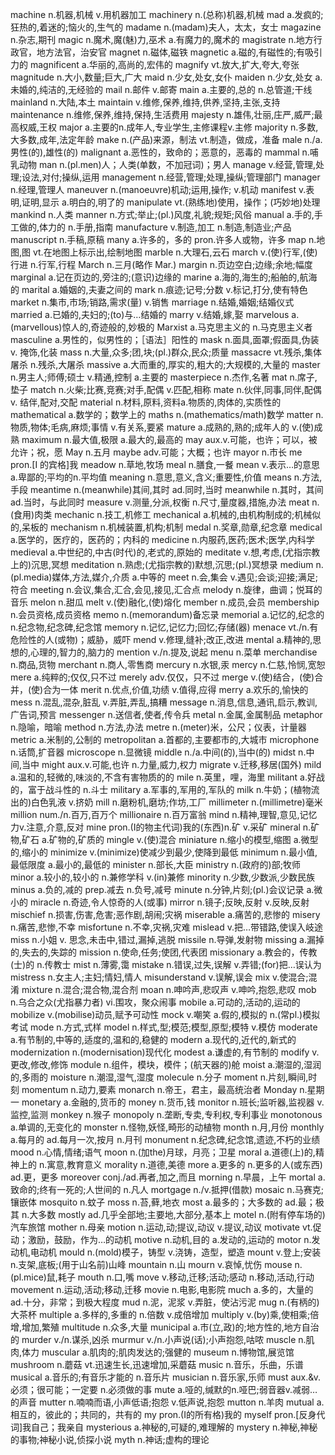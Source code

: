 machine	n.机器,机械 v.用机器加工
machinery	n.(总称)机器,机械
mad	a.发疯的;狂热的,着迷的;恼火的,生气的
madame	n.(madam)夫人，太太，女士
magazine	n.杂志,期刊
magic	n.魔术,魔(魅)力,巫术 a.有魔力的,魔术的
magistrate	n.地方行政官，地方法官，治安官
magnet	n.磁体,磁铁
magnetic	a.磁的,有磁性的;有吸引力的
magnificent	a.华丽的,高尚的,宏伟的
magnify	vt.放大,扩大,夸大,夸张
magnitude	n.大小,数量;巨大,广大
maid	n.少女,处女,女仆
maiden	n.少女,处女 a.未婚的,纯洁的,无经验的
mail	n.邮件 v.邮寄
main	a.主要的,总的 n.总管道;干线
mainland	n.大陆,本土
maintain	v.维修,保养,维持,供养,坚持,主张,支持
maintenance	n.维修,保养,维持,保持,生活费用
majesty	n.雄伟,壮丽,庄严,威严;最高权威,王权
major	a.主要的n.成年人,专业学生,主修课程v.主修
majority	n.多数,大多数,成年,法定年龄
make	n.(产品)来源，制法 vt.制造，做成，准备
male	n./a.男性(的),雄性(的)
malignant	a.恶性的，致命的；恶意的，恶毒的
mammal	n.哺乳动物
man	n.(pl.men)人；人类(单数，不加冠词)；男人
manage	v.经营,管理,处理;设法,对付;操纵,运用
management	n.经营,管理;处理,操纵;管理部门
manager	n.经理,管理人
maneuver	n.(manoeuvre)机动;运用,操作; v.机动
manifest	v.表明,证明,显示 a.明白的,明了的
manipulate	vt.(熟练地)使用，操作；(巧妙地)处理
mankind	n.人类
manner	n.方式;举止;(pl.)风度,礼貌;规矩;风俗
manual	a.手的,手工做的,体力的 n.手册,指南
manufacture	v.制造,加工 n.制造,制造业;产品
manuscript	n.手稿,原稿
many	a.许多的，多的 pron.许多人或物，许多
map	n.地图,图 vt.在地图上标示出,绘制地图
marble	n.大理石,云石
march	v.(使)行军,(使)行进 n.行军,行程
March	n.三月(略作 Mar.)
margin	n.页边空白;边缘;余地;幅度
marginal	a.记在页边的,旁注的;(意识)边缘的
marine	a.海的,海生的;船舶的,航海的
marital	a.婚姻的,夫妻之间的
mark	n.痕迹;记号;分数 v.标记,打分,使有特色
market	n.集市,市场;销路,需求(量) v.销售
marriage	n.结婚,婚姻;结婚仪式
married	a.已婚的,夫妇的;(to)与…结婚的
marry	v.结婚,嫁,娶
marvelous	a.(marvellous)惊人的,奇迹般的,妙极的
Marxist	a.马克思主义的 n.马克思主义者
masculine	a.男性的，似男性的；［语法］阳性的
mask	n.面具,面罩;假面具,伪装 v. 掩饰,化装
mass	n.大量,众多;团,块;(pl.)群众,民众;质量
massacre	vt.残杀,集体屠杀 n.残杀,大屠杀
massive	a.大而重的,厚实的,粗大的;大规模的,大量的
master	n.男主人;师傅;硕士 v.精通,控制 a.主要的
masterpiece	n.杰作,名著
mat	n.席子,垫子
match	n.火柴;比赛,竞赛;对手,配偶 v.匹配,相称
mate	n.伙伴,同事,同伴,配偶 v. 结伴,配对,交配
material	n.材料,原料,资料a.物质的,肉体的,实质性的
mathematical	a.数学的；数学上的
maths	n.(mathematics/math)数学
matter	n.物质,物体;毛病,麻烦;事情 v.有关系,要紧
mature	a.成熟的,熟的;成年人的 v.(使)成熟
maximum	n.最大值,极限 a.最大的,最高的
may	aux.v.可能，也许；可以，被允许；祝，愿
May	n.五月
maybe	adv.可能；大概；也许
mayor	n.市长
me	pron.[I 的宾格]我
meadow	n.草地,牧场
meal	n.膳食,一餐
mean	v.表示…的意思 a.卑鄙的;平均的n.平均值
meaning	n.意思,意义,含义;重要性,价值
means	n.方法,手段
meantime	n.(meanwhile)其间,其时 ad.同时,当时
meanwhile	n.其时，其间 ad.当时，与此同时
measure	v.测量,分派,权衡 n.尺寸,量度器,措施,办法
meat	n.(食用)肉类
mechanic	n.技工,机修工
mechanical	a.机械的,由机构制成的;机械似的,呆板的
mechanism	n.机械装置,机构;机制
medal	n.奖章,勋章,纪念章
medical	a.医学的，医疗的，医药的；内科的
medicine	n.内服药,医药;医术;医学,内科学
medieval	a.中世纪的,中古(时代)的,老式的,原始的
meditate	v.想,考虑,(尤指宗教上的)沉思,冥想
meditation	n.熟虑;(尤指宗教的)默想,沉思;(pl.)冥想录
medium	n.(pl.media)媒体,方法,媒介,介质 a.中等的
meet	n.会,集会 v.遇见;会谈;迎接;满足;符合
meeting	n.会议,集合,汇合,会见,接见,汇合点
melody	n.旋律，曲调；悦耳的音乐
melon	n.甜瓜
melt	v.(使)融化,(使)熔化
member	n.成员,会员
membership	n.会员资格,成员资格
memo	n.(memorandum)备忘录
memorial	a.记忆的,纪念的 n.纪念物,纪念碑,纪念馆
memory	n.记忆,记忆力;回忆;存储(器)
menace	vt./n.有危险性的人(或物)；威胁，威吓
mend	v.修理,缝补;改正,改进
mental	a.精神的,思想的,心理的,智力的,脑力的
mention	v./n.提及,说起
menu	n.菜单
merchandise	n.商品,货物
merchant	n.商人,零售商
mercury	n.水银,汞
mercy	n.仁慈,怜悯,宽恕
mere	a.纯粹的;仅仅,只不过
merely	adv.仅仅，只不过
merge	v.(使)结合，(使)合并，(使)合为一体
merit	n.优点,价值,功绩 v.值得,应得
merry	a.欢乐的,愉快的
mess	n.混乱,混杂,脏乱 v.弄脏,弄乱,搞糟
message	n.消息,信息,通讯,启示,教训,广告词,预言
messenger	n.送信者,使者,传令兵
metal	n.金属,金属制品
metaphor	n.隐喻，暗喻
method	n.方法,办法
metre	n.(meter)米，公尺；仪表，计量器
metric	a.米制的,公制的
metropolitan	a.首都的,主要都市的,大城市
microphone	n.话筒,扩音器
microscope	n.显微镜
middle	n./a.中间(的),当中(的)
midst	n.中间,当中
might	aux.v.可能,也许 n.力量,威力,权力
migrate	v.迁移,移居(国外)
mild	a.温和的,轻微的,味淡的,不含有害物质的的
mile	n.英里，哩，海里
militant	a.好战的，富于战斗性的 n.斗士
military	a.军事的,军用的,军队的
milk	n.牛奶；(植物流出的)白色乳液 v.挤奶
mill	n.磨粉机,磨坊;作坊,工厂
millimeter	n.(millimetre)毫米
million	num./n.百万,百万个
millionaire	n.百万富翁
mind	n.精神,理智,意见,记忆力v.注意,介意,反对
mine	pron.(I的物主代词)我的(东西)n.矿 v.采矿
mineral	n.矿物,矿石 a.矿物的,矿质的
mingle	v.(使)混合
miniature	n.缩小的模型,缩图 a.微型的,缩小的
minimize	v.(minimize)使减少到最少,使降到最低
minimum	n.最小值,最低限度 a.最小的,最低的
minister	n.部长,大臣
ministry	n.(政府的)部;牧师
minor	a.较小的,较小的 n.兼修学科 v.(in)兼修
minority	n.少数,少数派,少数民族
minus	a.负的,减的 prep.减去 n.负号,减号
minute	n.分钟,片刻;(pl.)会议记录 a.微小的
miracle	n.奇迹,令人惊奇的人(或事)
mirror	n.镜子;反映,反射 v.反映,反射
mischief	n.损害,伤害,危害;恶作剧,胡闹;灾祸
miserable	a.痛苦的,悲惨的
misery	n.痛苦,悲惨,不幸
misfortune	n.不幸,灾祸,灾难
mislead	v.把…带错路,使误入岐途
miss	n.小姐 v. 思念,未击中,错过,漏掉,逃脱
missile	n.导弹,发射物
missing	a.漏掉的,失去的,失踪的
mission	n.使命,任务;使团,代表团
missionary	a.教会的，传教(士)的 n.传教士
mist	n.薄雾,霭
mistake	n.错误,过失,误解 v.弄错;(for)把…误认为
mistress	n.女主人;主妇;情妇,情人
misunderstand	v.误解,误会
mix	v.使混合;混淆
mixture	n.混合;混合物,混合剂
moan	n.呻吟声,悲叹声 v.呻吟,抱怨,悲叹
mob	n.乌合之众(尤指暴力者) vi.围攻，聚众闹事
mobile	a.可动的,活动的,运动的
mobilize	v.(mobilise)动员,赋予可动性
mock	v.嘲笑 a.假的,模拟的 n.(常pl.)模拟考试
mode	n.方式,式样
model	n.样式,型;模范;模型,原型;模特 v.模仿
moderate	a.有节制的,中等的,适度的,温和的,稳健的
modern	a.现代的,近代的,新式的
modernization	n.(modernisation)现代化
modest	a.谦虚的,有节制的
modify	v.更改,修改,修饰
module	n.组件，模块，模件；(航天器的)舱
moist	a.潮湿的,湿润的,多雨的
moisture	n.潮湿,湿气,湿度
molecule	n.分子
moment	n.片刻,瞬间,时刻
momentum	n.动力,要素
monarch	n.帝王，君主，最高统治者
Monday	n.星期一
monetary	a.金融的,货币的
money	n.货币,钱
monitor	n.班长;监听器,监视器 v.监控,监测
monkey	n.猴子
monopoly	n.垄断,专卖,专利权,专利事业
monotonous	a.单调的,无变化的
monster	n.怪物,妖怪,畸形的动植物
month	n.月,月份
monthly	a.每月的 ad.每月一次,按月 n.月刊
monument	n.纪念碑,纪念馆,遗迹,不朽的业绩
mood	n.心情,情绪;语气
moon	n.(加the)月球，月亮；卫星
moral	a.道德(上)的,精神上的 n.寓意,教育意义
morality	n.道德,美德
more	a.更多的 n.更多的人(或东西) ad.更，更多
moreover	conj./ad.再者,加之,而且
morning	n.早晨，上午
mortal	a.致命的;终有一死的;人世间的 n.凡人
mortgage	n./v.抵押(借款)
mosaic	n.马赛克;镶嵌体
mosquito	n.蚊子
moss	n.苔,藓,地衣
most	a.最多的；大多数的 ad.最；极其 n.大多数
mostly	ad.几乎全部地;主要地,大部分,基本上
motel	n.(附有停车场的)汽车旅馆
mother	n.母亲
motion	n.运动,动;提议,动议 v.提议,动议
motivate	vt.促动；激励，鼓励，作为…的动机
motive	n.动机,目的 a.发动的,运动的
motor	n.发动机,电动机
mould	n.(mold)模子，铸型 v.浇铸，造型，塑造
mount	v.登上;安装n.支架,底板;(用于山名前)山峰
mountain	n.山
mourn	v.哀悼,忧伤
mouse	n.(pl.mice)鼠,耗子
mouth	n.口,嘴
move	v.移动,迁移;活动;感动 n.移动,活动,行动
movement	n.运动,活动;移动,迁移
movie	n.电影,电影院
much	a.多的，大量的 ad.十分，非常；到极大程度
mud	n.泥，泥浆 v.弄脏，使沾污泥
mug	n.(有柄的)大茶杯
multiple	a.多样的,多重的 n.倍数 v.成倍增加
multiply	v.(by)乘,使相乘;倍增,增加,繁殖
multitude	n.众多,大量
municipal	a.市(立,政)的;地方性的,地方自治的
murder	v./n.谋杀,凶杀
murmur	v./n.小声说(话);小声抱怨,咕哝
muscle	n.肌肉,体力
muscular	a.肌肉的;肌肉发达的;强健的
museum	n.博物馆,展览馆
mushroom	n.蘑菇 vt.迅速生长,迅速增加,采蘑菇
music	n.音乐，乐曲，乐谱
musical	a.音乐的;有音乐才能的 n.音乐片
musician	n.音乐家,乐师
must	aux.&v.必须；很可能；一定要 n.必须做的事
mute	a.哑的,缄默的n.哑巴;弱音器v.减弱…的声音
mutter	n.喃喃而语,小声低语;抱怨 v.低声说,抱怨
mutton	n.羊肉
mutual	a.相互的，彼此的；共同的，共有的
my	pron.(I的所有格)我的
myself	pron.[反身代词]我自己；我亲自
mysterious	a.神秘的,可疑的,难理解的
mystery	n.神秘,神秘的事物;神秘小说,侦探小说
myth	n.神话;虚构的理论
